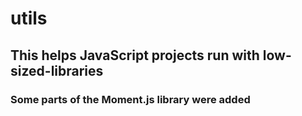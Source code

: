 # utils

## This helps JavaScript projects run with low-sized-libraries

### Some parts of the Moment.js library were added
